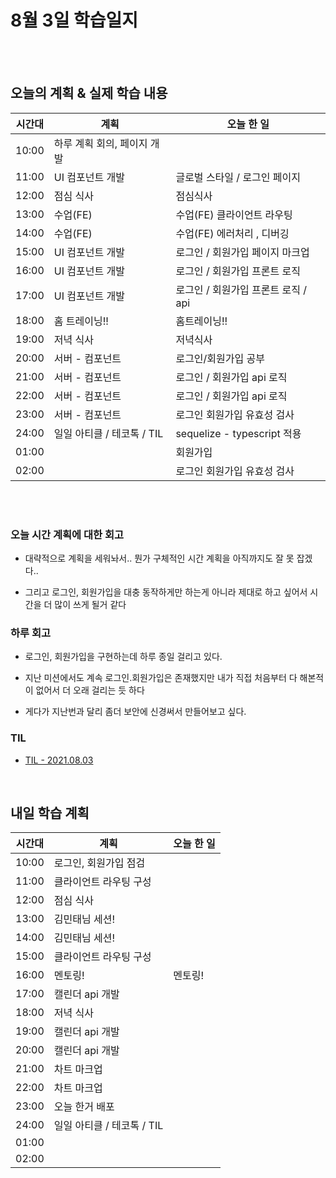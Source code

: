 # 8월 3일 학습일지

<br/>
<br/>

## 오늘의 계획 & 실제 학습 내용

| 시간대 | 계획                        | 오늘 한 일                          |
| ------ | --------------------------- | ----------------------------------- |
| 10:00  | 하루 계획 회의, 페이지 개발 |                                     |
| 11:00  | UI 컴포넌트 개발            | 글로벌 스타일 / 로그인 페이지       |
| 12:00  | 점심 식사                   | 점심식사                            |
| 13:00  | 수업(FE)                    | 수업(FE) 클라이언트 라우팅          |
| 14:00  | 수업(FE)                    | 수업(FE) 에러처리 , 디버깅          |
| 15:00  | UI 컴포넌트 개발            | 로그인 / 회원가입 페이지 마크업     |
| 16:00  | UI 컴포넌트 개발            | 로그인 / 회원가입 프론트 로직       |
| 17:00  | UI 컴포넌트 개발            | 로그인 / 회원가입 프론트 로직 / api |
| 18:00  | 홈 트레이닝!!               | 홈트레이닝!!                        |
| 19:00  | 저녁 식사                   | 저녁식사                            |
| 20:00  | 서버 - 컴포넌트             | 로그인/회원가입 공부                |
| 21:00  | 서버 - 컴포넌트             | 로그인 / 회원가입 api 로직          |
| 22:00  | 서버 - 컴포넌트             | 로그인 / 회원가입 api 로직          |
| 23:00  | 서버 - 컴포넌트             | 로그인 회원가입 유효성 검사         |
| 24:00  | 일일 아티클 / 테코톡 / TIL  | sequelize - typescript 적용         |
| 01:00  |                             | 회원가입                            |
| 02:00  |                             | 로그인 회원가입 유효성 검사         |

<br/>
<br/>

### 오늘 시간 계획에 대한 회고

- 대략적으로 계획을 세워놔서.. 뭔가 구체적인 시간 계획을 아직까지도 잘 못 잡겠다..

- 그리고 로그인, 회원가입을 대충 동작하게만 하는게 아니라 제대로 하고 싶어서 시간을 더 많이 쓰게 될거 같다

### 하루 회고

- 로그인, 회원가입을 구현하는데 하루 종일 걸리고 있다.

- 지난 미션에서도 계속 로그인.회원가입은 존재했지만 내가 직접 처음부터 다 해본적이 없어서 더 오래 걸리는 듯 하다

- 게다가 지난번과 달리 좀더 보안에 신경써서 만들어보고 싶다.

### TIL

- [TIL - 2021.08.03](https://velog.io/@jjuny546/TIL-2021.08.03)

<br/>

## 내일 학습 계획

| 시간대 | 계획                       | 오늘 한 일 |
| ------ | -------------------------- | ---------- |
| 10:00  | 로그인, 회원가입 점검      |            |
| 11:00  | 클라이언트 라우팅 구성     |            |
| 12:00  | 점심 식사                  |            |
| 13:00  | 김민태님 세션!             |            |
| 14:00  | 김민태님 세션!             |            |
| 15:00  | 클라이언트 라우팅 구성     |            |
| 16:00  | 멘토링!                    | 멘토링!    |
| 17:00  | 캘린더 api 개발            |            |
| 18:00  | 저녁 식사                  |            |
| 19:00  | 캘린더 api 개발            |            |
| 20:00  | 캘린더 api 개발            |            |
| 21:00  | 차트 마크업                |            |
| 22:00  | 차트 마크업                |            |
| 23:00  | 오늘 한거 배포             |            |
| 24:00  | 일일 아티클 / 테코톡 / TIL |            |
| 01:00  |                            |            |
| 02:00  |                            |            |
